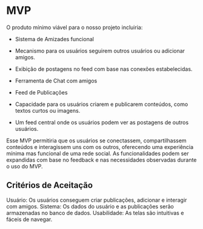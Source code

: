 # MVP

O produto mínimo viável para o nosso projeto incluiria:
- Sistema de Amizades funcional
- Mecanismo para os usuários seguirem outros usuários ou adicionar amigos.
- Exibição de postagens no feed com base nas conexões estabelecidas.
- Ferramenta de Chat com amigos

- Feed de Publicações
- Capacidade para os usuários criarem e publicarem conteúdos, como textos curtos ou imagens.
- Um feed central onde os usuários podem ver as postagens de outros usuários.

Esse MVP permitiria que os usuários se conectassem, compartilhassem conteúdos e interagissem uns com os outros, oferecendo uma experiência mínima mas funcional de uma rede social. As funcionalidades podem ser expandidas com base no feedback e nas necessidades observadas durante o uso do MVP.

## Critérios de Aceitação

Usuário: Os usuários conseguem criar publicações, adicionar e interagir com amigos.
Sistema: Os dados do usuário e as publicações serão armazenadas no banco de dados.
Usabilidade: As telas são intuitivas e fáceis de navegar.
